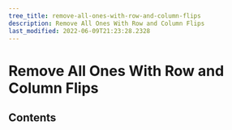 ```yaml
---
tree_title: remove-all-ones-with-row-and-column-flips
description: Remove All Ones With Row and Column Flips
last_modified: 2022-06-09T21:23:28.2328
---
```


# Remove All Ones With Row and Column Flips

## Contents
